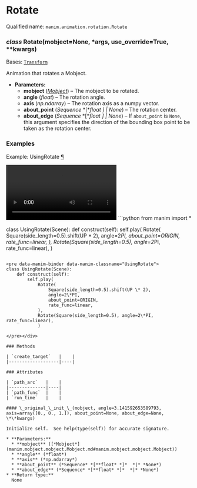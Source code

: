 # Rotate

Qualified name: `manim.animation.rotation.Rotate`

### *class* Rotate(mobject=None, \*args, use_override=True, \*\*kwargs)

Bases: [`Transform`](manim.animation.transform.Transform.md#manim.animation.transform.Transform)

Animation that rotates a Mobject.

* **Parameters:**
  * **mobject** ([*Mobject*](manim.mobject.mobject.Mobject.md#manim.mobject.mobject.Mobject)) – The mobject to be rotated.
  * **angle** (*float*) – The rotation angle.
  * **axis** (*np.ndarray*) – The rotation axis as a numpy vector.
  * **about_point** (*Sequence* *[**float* *]*  *|* *None*) – The rotation center.
  * **about_edge** (*Sequence* *[**float* *]*  *|* *None*) – If `about_point` is `None`, this argument specifies
    the direction of the bounding box point to be taken as
    the rotation center.

### Examples

<div id="usingrotate" class="admonition admonition-manim-example">
<p class="admonition-title">Example: UsingRotate <a class="headerlink" href="#usingrotate">¶</a></p><video
    class="manim-video"
    controls
    loop
    autoplay
    src="./UsingRotate-1.mp4">
</video>
```python
from manim import *

class UsingRotate(Scene):
    def construct(self):
        self.play(
            Rotate(
                Square(side_length=0.5).shift(UP * 2),
                angle=2*PI,
                about_point=ORIGIN,
                rate_func=linear,
            ),
            Rotate(Square(side_length=0.5), angle=2*PI, rate_func=linear),
            )
```

<pre data-manim-binder data-manim-classname="UsingRotate">
class UsingRotate(Scene):
    def construct(self):
        self.play(
            Rotate(
                Square(side_length=0.5).shift(UP \* 2),
                angle=2\*PI,
                about_point=ORIGIN,
                rate_func=linear,
            ),
            Rotate(Square(side_length=0.5), angle=2\*PI, rate_func=linear),
            )

</pre></div>

### Methods

| `create_target`   |    |
|-------------------|----|

### Attributes

| `path_arc`   |    |
|--------------|----|
| `path_func`  |    |
| `run_time`   |    |

#### \_original_\_init_\_(mobject, angle=3.141592653589793, axis=array([0., 0., 1.]), about_point=None, about_edge=None, \*\*kwargs)

Initialize self.  See help(type(self)) for accurate signature.

* **Parameters:**
  * **mobject** ([*Mobject*](manim.mobject.mobject.Mobject.md#manim.mobject.mobject.Mobject))
  * **angle** (*float*)
  * **axis** (*np.ndarray*)
  * **about_point** (*Sequence* *[**float* *]*  *|* *None*)
  * **about_edge** (*Sequence* *[**float* *]*  *|* *None*)
* **Return type:**
  None
